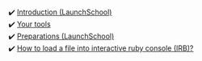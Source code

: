 


✔️ [Introduction (LaunchSchool)](https://launchschool.com/books/ruby/read/introduction)  
✔️ [Your tools](http://ruby-for-beginners.rubymonstas.org/your_tools.html)  
✔️ [Preparations (LaunchSchool)](https://launchschool.com/books/ruby/read/introduction)  
✔️ [How to load a file into interactive ruby console (IRB)?](https://stackoverflow.com/questions/13112245/ruby-how-to-load-a-file-into-interactive-ruby-console-irb/38533339)  
